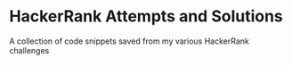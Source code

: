 # HackerRank Attempts and Solutions
 A collection of code snippets saved from my various HackerRank challenges
